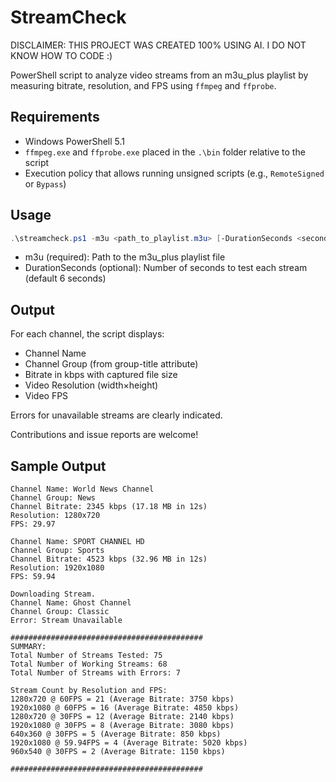 # StreamCheck

DISCLAIMER: THIS PROJECT WAS CREATED 100% USING AI. I DO NOT KNOW HOW TO CODE :)

PowerShell script to analyze video streams from an m3u_plus playlist by measuring bitrate, resolution, and FPS using `ffmpeg` and `ffprobe`.

## Requirements

- Windows PowerShell 5.1  
- `ffmpeg.exe` and `ffprobe.exe` placed in the `.\bin` folder relative to the script  
- Execution policy that allows running unsigned scripts (e.g., `RemoteSigned` or `Bypass`)

## Usage

```powershell
.\streamcheck.ps1 -m3u <path_to_playlist.m3u> [-DurationSeconds <seconds>]
```
- m3u (required): Path to the m3u_plus playlist file  
- DurationSeconds (optional): Number of seconds to test each stream (default 6 seconds)

## Output 

For each channel, the script displays: 

- Channel Name  
- Channel Group (from group-title attribute)  
- Bitrate in kbps with captured file size  
- Video Resolution (width×height)  
- Video FPS
     
Errors for unavailable streams are clearly indicated. 

Contributions and issue reports are welcome!

## Sample Output

```
Channel Name: World News Channel
Channel Group: News
Channel Bitrate: 2345 kbps (17.18 MB in 12s)
Resolution: 1280x720
FPS: 29.97

Channel Name: SPORT CHANNEL HD
Channel Group: Sports
Channel Bitrate: 4523 kbps (32.96 MB in 12s)
Resolution: 1920x1080
FPS: 59.94

Downloading Stream.
Channel Name: Ghost Channel
Channel Group: Classic
Error: Stream Unavailable

###########################################
SUMMARY:
Total Number of Streams Tested: 75
Total Number of Working Streams: 68
Total Number of Streams with Errors: 7

Stream Count by Resolution and FPS:
1280x720 @ 60FPS = 21 (Average Bitrate: 3750 kbps)
1920x1080 @ 60FPS = 16 (Average Bitrate: 4850 kbps)
1280x720 @ 30FPS = 12 (Average Bitrate: 2140 kbps)
1920x1080 @ 30FPS = 8 (Average Bitrate: 3080 kbps)
640x360 @ 30FPS = 5 (Average Bitrate: 850 kbps)
1920x1080 @ 59.94FPS = 4 (Average Bitrate: 5020 kbps)
960x540 @ 30FPS = 2 (Average Bitrate: 1150 kbps)

###########################################
```
